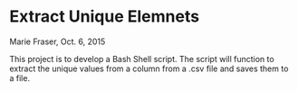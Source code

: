 # Extract Unique Elemnets
Marie Fraser, Oct. 6, 2015

This project is to develop a Bash Shell script.
The script will function to extract the unique values from a column from a .csv file and saves them to a file.

